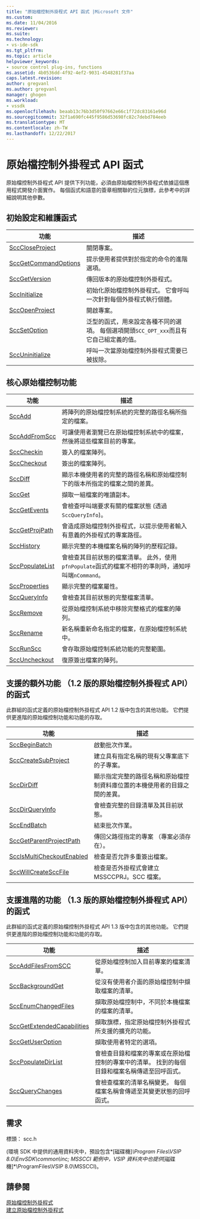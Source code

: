 ```yaml
---
title: "原始檔控制外掛程式 API 函式 |Microsoft 文件"
ms.custom: 
ms.date: 11/04/2016
ms.reviewer: 
ms.suite: 
ms.technology:
- vs-ide-sdk
ms.tgt_pltfrm: 
ms.topic: article
helpviewer_keywords:
- source control plug-ins, functions
ms.assetid: 4b0536dd-4f92-4ef2-9031-4548281f37aa
caps.latest.revision: 
author: gregvanl
ms.author: gregvanl
manager: ghogen
ms.workload:
- vssdk
ms.openlocfilehash: beaab13c76b3d50f97662e66c1f72dc83161e96d
ms.sourcegitcommit: 32f1a690fc445f9586d53698fc82c7debd784eeb
ms.translationtype: MT
ms.contentlocale: zh-TW
ms.lasthandoff: 12/22/2017
---
```

# <a name="source-control-plug-in-api-functions"></a>原始檔控制外掛程式 API 函式
原始檔控制外掛程式 API 提供下列功能，必須由原始檔控制外掛程式依據這個應用程式開發介面實作。 每個函式和語意的簽章相關聯的位元旗標，此參考中的詳細說明其他參數。  
  
## <a name="initialization-and-housekeeping-functions"></a>初始設定和維護函式  
  
|功能|描述|  
|--------------|-----------------|  
|[SccCloseProject](../extensibility/scccloseproject-function.md)|關閉專案。|  
|[SccGetCommandOptions](../extensibility/sccgetcommandoptions-function.md)|提示使用者提供對於指定的命令的進階選項。|  
|[SccGetVersion](../extensibility/sccgetversion-function.md)|傳回版本的原始檔控制外掛程式。|  
|[SccInitialize](../extensibility/sccinitialize-function.md)|初始化原始檔控制外掛程式。 它會呼叫一次針對每個外掛程式執行個體。|  
|[SccOpenProject](../extensibility/sccopenproject-function.md)|開啟專案。|  
|[SccSetOption](../extensibility/sccsetoption-function.md)|泛型的函式，用來設定各種不同的選項。 每個選項開頭`SCC_OPT_xxx`而且有它自己組定義的值。|  
|[SccUninitialize](../extensibility/sccuninitialize-function.md)|呼叫一次當原始檔控制外掛程式需要已被拔除。|  
  
## <a name="core-source-control-functions"></a>核心原始檔控制功能  
  
|功能|描述|  
|--------------|-----------------|  
|[SccAdd](../extensibility/sccadd-function.md)|將陣列的原始檔控制系統的完整的路徑名稱所指定的檔案。|  
|[SccAddFromScc](../extensibility/sccaddfromscc-function.md)|可讓使用者瀏覽已在原始檔控制系統中的檔案，然後將這些檔案目前的專案。|  
|[SccCheckin](../extensibility/scccheckin-function.md)|簽入的檔案陣列。|  
|[SccCheckout](../extensibility/scccheckout-function.md)|簽出的檔案陣列。|  
|[SccDiff](../extensibility/sccdiff-function.md)|顯示本機使用者的完整的路徑名稱和原始檔控制下的版本所指定的檔案之間的差異。|  
|[SccGet](../extensibility/sccget-function.md)|擷取一組檔案的唯讀副本。|  
|[SccGetEvents](../extensibility/sccgetevents-function.md)|會檢查呼叫端要求有關的檔案狀態 (透過`SccQueryInfo`)。|  
|[SccGetProjPath](../extensibility/sccgetprojpath-function.md)|會造成原始檔控制外掛程式，以提示使用者輸入有意義的外掛程式的專案路徑。|  
|[SccHistory](../extensibility/scchistory-function.md)|顯示完整的本機檔案名稱的陣列的歷程記錄。|  
|[SccPopulateList](../extensibility/sccpopulatelist-function.md)|會檢查其目前狀態的檔案清單。 此外，使用`pfnPopulate`函式的檔案不相符的準則時，通知呼叫端`nCommand`。|  
|[SccProperties](../extensibility/sccproperties-function.md)|顯示完整的檔案屬性。|  
|[SccQueryInfo](../extensibility/sccqueryinfo-function.md)|會檢查其目前狀態的完整檔案清單。|  
|[SccRemove](../extensibility/sccremove-function.md)|從原始檔控制系統中移除完整格式的檔案的陣列。|  
|[SccRename](../extensibility/sccrename-function.md)|新名稱重新命名指定的檔案，在原始檔控制系統中。|  
|[SccRunScc](../extensibility/sccrunscc-function.md)|會存取原始檔控制系統功能的完整範圍。|  
|[SccUncheckout](../extensibility/sccuncheckout-function.md)|復原簽出檔案的陣列。|  
  
## <a name="functions-that-support-additional-capability-version-12-of-the-source-control-plug-in-api"></a>支援的額外功能 （1.2 版的原始檔控制外掛程式 API） 的函式  
 此群組的函式定義的原始檔控制外掛程式 API 1.2 版中包含的其他功能。 它們提供更進階的原始檔控制功能和功能的存取。  
  
|功能|描述|  
|--------------|-----------------|  
|[SccBeginBatch](../extensibility/sccbeginbatch-function.md)|啟動批次作業。|  
|[SccCreateSubProject](../extensibility/scccreatesubproject-function.md)|建立具有指定名稱的現有父專案底下的子專案。|  
|[SccDirDiff](../extensibility/sccdirdiff-function.md)|顯示指定完整的路徑名稱和原始檔控制資料庫位置的本機使用者的目錄之間的差異。|  
|[SccDirQueryInfo](../extensibility/sccdirqueryinfo-function.md)|會檢查完整的目錄清單及其目前狀態。|  
|[SccEndBatch](../extensibility/sccendbatch-function.md)|結束批次作業。|  
|[SccGetParentProjectPath](../extensibility/sccgetparentprojectpath-function.md)|傳回父路徑指定的專案 （專案必須存在）。|  
|[SccIsMultiCheckoutEnabled](../extensibility/sccismulticheckoutenabled-function.md)|檢查是否允許多重簽出檔案。|  
|[SccWillCreateSccFile](../extensibility/sccwillcreatesccfile-function.md)|檢查是否外掛程式會建立 MSSCCPRJ。SCC 檔案。|  
  
## <a name="functions-that-support-advanced-capability-version-13-of-the-source-control-plug-in-api"></a>支援進階的功能 （1.3 版的原始檔控制外掛程式 API） 的函式  
 此群組的函式定義的原始檔控制外掛程式 API 1.3 版中包含的其他功能。 它們提供更進階的原始檔控制功能和功能的存取。  
  
|功能|描述|  
|--------------|-----------------|  
|[SccAddFilesFromSCC](../extensibility/sccaddfilesfromscc-function.md)|從原始檔控制加入目前專案的檔案清單。|  
|[SccBackgroundGet](../extensibility/sccbackgroundget-function.md)|從沒有使用者介面的原始檔控制中擷取檔案的清單。|  
|[SccEnumChangedFiles](../extensibility/sccenumchangedfiles-function.md)|擷取原始檔控制中，不同於本機檔案的檔案的清單。|  
|[SccGetExtendedCapabilities](../extensibility/sccgetextendedcapabilities-function.md)|擷取旗標，指定原始檔控制外掛程式所支援的擴充的功能。|  
|[SccGetUserOption](../extensibility/sccgetuseroption-function.md)|擷取使用者特定的選項。|  
|[SccPopulateDirList](../extensibility/sccpopulatedirlist-function.md)|會檢查目錄和檔案的專案或在原始檔控制的專案中的清單。 找到的每個目錄和檔案名稱傳遞至回呼函式。|  
|[SccQueryChanges](../extensibility/sccquerychanges-function.md)|會檢查檔案的清單名稱變更。 每個檔案名稱會傳遞至其變更狀態的回呼函式。|  
  
## <a name="requirements"></a>需求  
 標頭： scc.h  
  
 (環境 SDK 中提供的通用資料夾中，預設包含*[磁碟機]*\Program Files\VSIP 8.0\EnvSDK\common\inc; MSSCCI 範例中，VSIP 資料夾中也提供*[磁碟機]*\ProgramFiles\VSIP 8.0\MSSCCI)。  
  
## <a name="see-also"></a>請參閱  
 [原始檔控制外掛程式](../extensibility/source-control-plug-ins.md)   
 [建立原始檔控制外掛程式](../extensibility/internals/creating-a-source-control-plug-in.md)